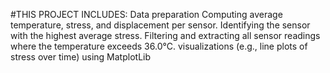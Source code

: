 #THIS PROJECT INCLUDES:
Data preparation
Computing average temperature, stress, and displacement per sensor.
Identifying the sensor with the highest average stress.
Filtering and extracting all sensor readings where the temperature exceeds 36.0°C.
visualizations (e.g., line plots of stress over time) using MatplotLib
